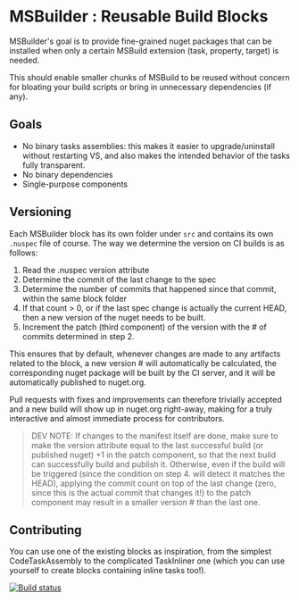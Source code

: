 MSBuilder : Reusable Build Blocks
===

MSBuilder's goal is to provide fine-grained nuget packages that can be installed when only a certain 
MSBuild extension (task, property, target) is needed. 

This should enable smaller chunks of MSBuild to be reused without concern for bloating your build 
scripts or bring in unnecessary dependencies (if any). 

## Goals

 - No binary tasks assemblies: this makes it easier to upgrade/uninstall without restarting VS, and
   also makes the intended behavior of the tasks fully transparent.
 - No binary dependencies
 - Single-purpose components


## Versioning

Each MSBuilder block has its own folder under `src` and contains its own `.nuspec` file of course. 
The way we determine the version on CI builds is as follows:

1. Read the .nuspec version attribute
2. Determine the commit of the last change to the spec
3. Determime the number of commits that happened since that commit, within the same block folder
4. If that count > 0, or if the last spec change is actually the current HEAD, then a new version
   of the nuget needs to be built.
5. Increment the patch (third component) of the version with the # of commits determined in step 2.

This ensures that by default, whenever changes are made to any artifacts related to the block, a 
new version # will automatically be calculated, the corresponding nuget package will be built by 
the CI server, and it will be automatically published to nuget.org. 

Pull requests with fixes and improvements can therefore trivially accepted and a new build will 
show up in nuget.org right-away, making for a truly interactive and almost immediate process for 
contributors. 

> DEV NOTE: If changes to the manifest itself are done, make sure to make the version attribute equal
> to the last successful build (or published nuget) +1 in the patch component, so that the next 
> build can successfully build and publish it. 
> Otherwise, even if the build will be triggered (since the condition on step 4. will detect
> it matches the HEAD), applying the commit count on top of the last change (zero, since this is 
> the actual commit that changes it!) to the patch component may result in a smaller version # than
> the last one.


## Contributing

You can use one of the existing blocks as inspiration, from the simplest CodeTaskAssembly to the 
complicated TaskInliner one (which you can use yourself to create blocks containing inline tasks too!).


[![Build status](https://img.shields.io/appveyor/ci/MobileEssentials/MSBuilder.svg)](https://ci.appveyor.com/project/MobileEssentials/msbuilder)
